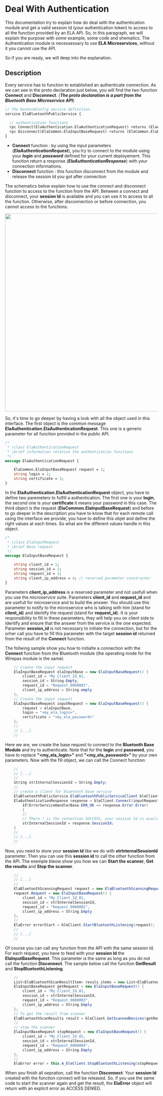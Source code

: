 # Deal With Authentication

This documentation try to explain how do deal with the authentication module and get a valid session Id (your authentication token) to access to all the function provided by an ELA API. So, in this paragraph, we will explain the purpose with some example, some code and shematics. The Authentication module is necessessary to use **ELA Microservices**, without it you cannot use the API.

So if you are ready, we will deep into the explanation.

## Description
Every service has to function to established an authenticate connection. As we can see in the proto declaration just below, you will find the two function **Connect** and **Disconnect**. (***The proto declaration is a part from the Bluetooth Base Microservice API***)
```proto
// The BackendConfig service definition.
service ElaBluetoothPublicService {

  // authentication functions
  rpc Connect(ElaAuthentication.ElaAuthenticationRequest) returns (ElaAuthentication.ElaAuthenticationResponse) {}
  rpc Disconnect(ElaCommon.ElaInputBaseRequest) returns (ElaCommon.ElaError) {}
}
```

- **Connect** function : by using the input parameters (***ElaAuthenticationRequest***), you try to connect to the module using your ***login*** and ***password*** defined for your current deployement. This function return a response (***ElaAuthenticationResponse***) with your connection informations.
- **Disconnect** function : this function disconnect from the module and release the session Id you got after connection

The schematics below explain how to use the connect and disconnect function to access to the function from the API. Between a connect and disconnect, your **session Id** is available and you can use it to access to all the function. Otherwise, after disconnection or before connection, you cannot access to the functions.
<p align="center">
  <img width="650" src="https://github.com/elaInnovation/ELA-Microservices/blob/master/Images/ELA_Authentication_Work_01.png">
</p>

So, it's time to go deeper by having a look with all the object used in this interface. The first object is the common message **ElaAuthentication.ElaAuthenticationRequest**. This one is a generic parameter for all function provided in the public API.
```proto
/*
 * \class ElaAuthenticationRequest
 * \brief information relative the authentication functions
 */
message ElaAuthenticationRequest {

	ElaCommon.ElaInputBaseRequest request = 1;
	string login = 2;
	string certificate = 3;
}
```

In the **ElaAuthentication.ElaAuthenticationRequest** object, you have to define two paremeters to fulfill a authentication. The first one is your **login**, the second one is your **certificate** it means your password in this case. The third object is the request (**ElaCommon.ElaInputBaseRequest**) and before to go deeper in the description you have to know that for each remote call using the interface we provide, you have to define this objet and define the right values at each times. So what are the different values handle in this object.
```proto
/*
 * \class ElaInputRequest
 * \brief Base request 
 */
message ElaInputBaseRequest {

	string client_id = 1;
	string session_id = 2;
	string request_id = 3;
	string client_ip_address = 4; // reserved parameter constructor
}
```

Parameters **client_ip_address** is a reserved parameter and not usefull when you use the microservice suite. 
Parameters **client_id** and **request_id** and are usefull for microservice and to build the answer. You should use this parameter to notify to the microservice who is talking with him (stand for **client_id**) and identify the request (stand for **request_id**). It is your responsibility to fill in these parameters, they will help you on client side to identify and ensure that the answer from the service is the one expected.
Parameter **session_id** is not necessary to initiate the connection, but for the orher call you have to fill this parameter with the target **session id** returned from the result of the **Connect** function.

The follwing sample show you how to initialte a connection with the **Connect** function from the Bluetooth module (the operating mode for the Wirepas module is the same).
```C#
	// Create the input request
	ElaInputBaseRequest elaInputBase = new ElaInputBaseRequest() {
		client_id = "My_Client_Id_01,
		session_id = String.Empty,
		request_id = "Request_0000001",
		client_ip_address = String.empty
	};
	// Create the input request
	ElaInputBaseRequest inputRequest = new ElaInputBaseRequest() {
		request = elaInputBase,
		login = "<my_ela_login>",
		certificate = "<my_ela_password>"
	};
	//
	// [...]
	//	
```

Here we are, we create the base request to connect to the **Bluetooth Base Module** and try to authenticate. Note that for the **login** and **password**, you have to replace **"<my_ela_login>"** and **"<my_ela_password>"** by your own parameters. Now with the fill object, we can call the Connect function:
```C#
	//
	// [...]
	//
	String strInternalSessionId = String.Empty;
	//
	// create a client for bluetooth base service
	ElaBluetoothPublicService.ElaBluetoothPublicServiceClient bleClient = new ElaBluetoothPublicService.ElaBluetoothPublicServiceClient(new Channel("127.0.0.1", 50051, ChannelCredentials.Insecure));
	ElaAuthenticationResponse response = bleClient.Connect(inputRequest);
        if(ErrorServiceHandlerBase.ERR_OK == response.Error.Error)
        {
		//
		// There ! is the connection SUCCESS, your session Id is available
		strInternalSessionId = response.SessionId;
	}
	//
	// [...]
	//
```

Now, you need to store your **session Id** like we do with **strInternalSessionId** parameter. Then you can use this **session id** to call the other function from the API. The exemple bleow show you how we can **Start the scanner**, **Get the results** and **Stop the scanner**.
```C#
	//
	// [...]
	//
	ElaBluetoothScanningRequest request = new ElaBluetoothScanningRequest();
	request.Request = new ElaInputBaseRequest() {
		client_id = "My_Client_Id_01,
		session_id = strInternalSessionId,
		request_id = "Request_0000002",
		client_ip_address = String.Empty
	};
	//
	ElaError errorStart = bleClient.StartBluetoothListening(request);
	//
	// [...]
	//
```

Of course you can call any function from the API with the same session Id. For each request, you have to feed with your **session Id** the **ElaInputBaseRequest**. This parameter is the same as long as you do not call the function **Disconnect**. The sample below call the function **GetResult** and **StopBluetoothListening**.
```C#
	//
	List<ElaBluetoothScanResultItem> resuls_items = new List<ElaBluetoothScanResultItem>();
	ElaInputBaseRequest getRequest = new ElaInputBaseRequest() {
		client_id = "My_Client_Id_01,
		session_id = strInternalSessionId,
		request_id = "Request_0000003",
		client_ip_address = String.Empty
	};
	// To get the result from scanner
	ElaBluetoothScanResults result = bleClient.GetScannedDevices(getRequest);
	//
	// stop the scanner
	ElaInputBaseRequest stopRequest = new ElaInputBaseRequest() {
		client_id = "My_Client_Id_01,
		session_id = strInternalSessionId,
		request_id = "Request_0000004",
		client_ip_address = String.Empty
	};
	//
	ElaError error = this.m_bleClient.StopBluetoothListening(stopRequest);
```

When you finish all oepration, call the function **Disconnect**. Your **session Id** created with the function connect will be released. So, if you use the same code to start the scanner again and get the result, the **ElaError** object will return with an explicit error as ACCESS DENIED.
